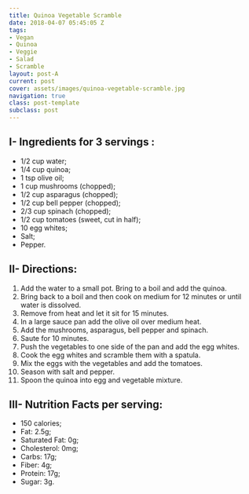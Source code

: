 ```yaml
---
title: Quinoa Vegetable Scramble
date: 2018-04-07 05:45:05 Z
tags:
- Vegan
- Quinoa
- Veggie
- Salad
- Scramble
layout: post-A
current: post
cover: assets/images/quinoa-vegetable-scramble.jpg
navigation: true
class: post-template
subclass: post
---
```


## I- Ingredients for 3 servings :

* 1/2 cup water;
* 1/4 cup quinoa;
* 1 tsp olive oil;
* 1 cup mushrooms (chopped);
* 1/2 cup asparagus (chopped);
* 1/2 cup bell pepper (chopped);
* 2/3 cup spinach (chopped);
* 1/2 cup tomatoes (sweet, cut in half);
* 10 egg whites;
* Salt;
* Pepper.

## II- Directions:

1. Add the water to a small pot. Bring to a boil and add the quinoa. 
1. Bring back to a boil and then cook on medium for 12 minutes or until water is dissolved.
1. Remove from heat and let it sit for 15 minutes.
1. In a large sauce pan add the olive oil over medium heat.
1. Add the mushrooms, asparagus, bell pepper and spinach.
1. Saute for 10 minutes.
1. Push the vegetables to one side of the pan and add the egg whites.
1. Cook the egg whites and scramble them with a spatula.
1. Mix the eggs with the vegetables and add the tomatoes.
1. Season with salt and pepper.
1. Spoon the quinoa into egg and vegetable mixture.

## III- Nutrition Facts per serving:

* 150 calories;
* Fat: 2.5g;
* Saturated Fat: 0g;
* Cholesterol: 0mg;
* Carbs: 17g;
* Fiber: 4g;
* Protein: 17g;
* Sugar: 3g.